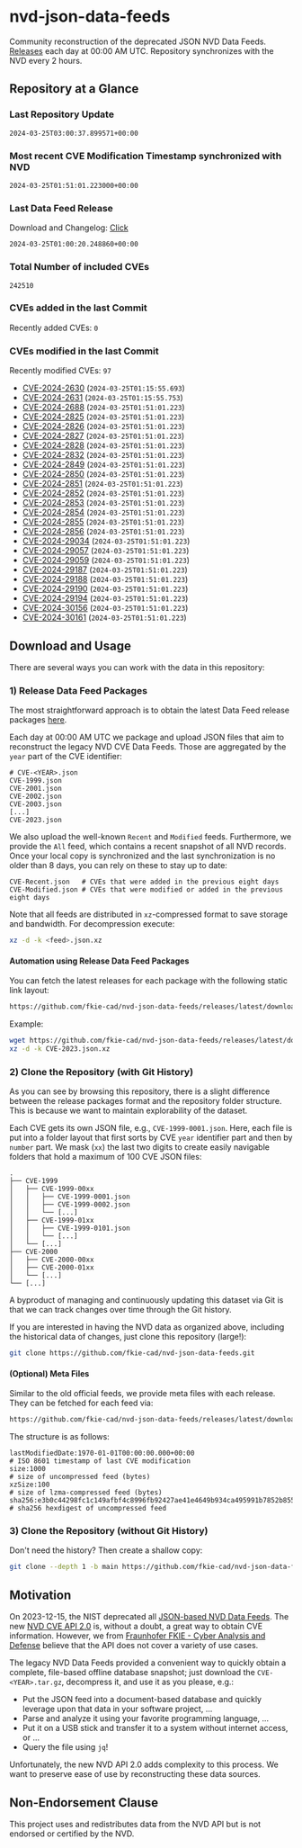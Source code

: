 # nvd-json-data-feeds

Community reconstruction of the deprecated JSON NVD Data Feeds. 
[Releases](https://github.com/fkie-cad/nvd-json-data-feeds/releases/latest) each day at 00:00 AM UTC.
Repository synchronizes with the NVD every 2 hours.

## Repository at a Glance

### Last Repository Update

```plain
2024-03-25T03:00:37.899571+00:00
```

### Most recent CVE Modification Timestamp synchronized with NVD

```plain
2024-03-25T01:51:01.223000+00:00
```

### Last Data Feed Release

Download and Changelog: [Click](https://github.com/fkie-cad/nvd-json-data-feeds/releases/latest)

```plain
2024-03-25T01:00:20.248860+00:00
```

### Total Number of included CVEs

```plain
242510
```

### CVEs added in the last Commit

Recently added CVEs: `0`



### CVEs modified in the last Commit

Recently modified CVEs: `97`

* [CVE-2024-2630](CVE-2024/CVE-2024-26xx/CVE-2024-2630.json) (`2024-03-25T01:15:55.693`)
* [CVE-2024-2631](CVE-2024/CVE-2024-26xx/CVE-2024-2631.json) (`2024-03-25T01:15:55.753`)
* [CVE-2024-2688](CVE-2024/CVE-2024-26xx/CVE-2024-2688.json) (`2024-03-25T01:51:01.223`)
* [CVE-2024-2825](CVE-2024/CVE-2024-28xx/CVE-2024-2825.json) (`2024-03-25T01:51:01.223`)
* [CVE-2024-2826](CVE-2024/CVE-2024-28xx/CVE-2024-2826.json) (`2024-03-25T01:51:01.223`)
* [CVE-2024-2827](CVE-2024/CVE-2024-28xx/CVE-2024-2827.json) (`2024-03-25T01:51:01.223`)
* [CVE-2024-2828](CVE-2024/CVE-2024-28xx/CVE-2024-2828.json) (`2024-03-25T01:51:01.223`)
* [CVE-2024-2832](CVE-2024/CVE-2024-28xx/CVE-2024-2832.json) (`2024-03-25T01:51:01.223`)
* [CVE-2024-2849](CVE-2024/CVE-2024-28xx/CVE-2024-2849.json) (`2024-03-25T01:51:01.223`)
* [CVE-2024-2850](CVE-2024/CVE-2024-28xx/CVE-2024-2850.json) (`2024-03-25T01:51:01.223`)
* [CVE-2024-2851](CVE-2024/CVE-2024-28xx/CVE-2024-2851.json) (`2024-03-25T01:51:01.223`)
* [CVE-2024-2852](CVE-2024/CVE-2024-28xx/CVE-2024-2852.json) (`2024-03-25T01:51:01.223`)
* [CVE-2024-2853](CVE-2024/CVE-2024-28xx/CVE-2024-2853.json) (`2024-03-25T01:51:01.223`)
* [CVE-2024-2854](CVE-2024/CVE-2024-28xx/CVE-2024-2854.json) (`2024-03-25T01:51:01.223`)
* [CVE-2024-2855](CVE-2024/CVE-2024-28xx/CVE-2024-2855.json) (`2024-03-25T01:51:01.223`)
* [CVE-2024-2856](CVE-2024/CVE-2024-28xx/CVE-2024-2856.json) (`2024-03-25T01:51:01.223`)
* [CVE-2024-29034](CVE-2024/CVE-2024-290xx/CVE-2024-29034.json) (`2024-03-25T01:51:01.223`)
* [CVE-2024-29057](CVE-2024/CVE-2024-290xx/CVE-2024-29057.json) (`2024-03-25T01:51:01.223`)
* [CVE-2024-29059](CVE-2024/CVE-2024-290xx/CVE-2024-29059.json) (`2024-03-25T01:51:01.223`)
* [CVE-2024-29187](CVE-2024/CVE-2024-291xx/CVE-2024-29187.json) (`2024-03-25T01:51:01.223`)
* [CVE-2024-29188](CVE-2024/CVE-2024-291xx/CVE-2024-29188.json) (`2024-03-25T01:51:01.223`)
* [CVE-2024-29190](CVE-2024/CVE-2024-291xx/CVE-2024-29190.json) (`2024-03-25T01:51:01.223`)
* [CVE-2024-29194](CVE-2024/CVE-2024-291xx/CVE-2024-29194.json) (`2024-03-25T01:51:01.223`)
* [CVE-2024-30156](CVE-2024/CVE-2024-301xx/CVE-2024-30156.json) (`2024-03-25T01:51:01.223`)
* [CVE-2024-30161](CVE-2024/CVE-2024-301xx/CVE-2024-30161.json) (`2024-03-25T01:51:01.223`)


## Download and Usage

There are several ways you can work with the data in this repository:

### 1) Release Data Feed Packages

The most straightforward approach is to obtain the latest Data Feed release packages [here](https://github.com/fkie-cad/nvd-json-data-feeds/releases/latest).

Each day at 00:00 AM UTC we package and upload JSON files that aim to reconstruct the legacy NVD CVE Data Feeds.
Those are aggregated by the `year` part of the CVE identifier:

```
# CVE-<YEAR>.json
CVE-1999.json
CVE-2001.json
CVE-2002.json
CVE-2003.json
[...]
CVE-2023.json
```

We also upload the well-known `Recent` and `Modified` feeds.
Furthermore, we provide the `All` feed, which contains a recent snapshot of all NVD records.
Once your local copy is synchronized and the last synchronization is no older than 8 days, you can rely on these to stay up to date:

```plain
CVE-Recent.json   # CVEs that were added in the previous eight days
CVE-Modified.json # CVEs that were modified or added in the previous eight days
```

Note that all feeds are distributed in `xz`-compressed format to save storage and bandwidth.
For decompression execute:

```sh
xz -d -k <feed>.json.xz
```


#### Automation using Release Data Feed Packages

You can fetch the latest releases for each package with the following static link layout:

```sh
https://github.com/fkie-cad/nvd-json-data-feeds/releases/latest/download/CVE-<YEAR>.json.xz
```

Example:

```sh
wget https://github.com/fkie-cad/nvd-json-data-feeds/releases/latest/download/CVE-2023.json.xz
xz -d -k CVE-2023.json.xz
```



### 2) Clone the Repository (with Git History)

As you can see by browsing this repository, there is a slight difference between the release packages format and the repository folder structure.
This is because we want to maintain explorability of the dataset.

Each CVE gets its own JSON file, e.g., `CVE-1999-0001.json`.
Here, each file is put into a folder layout that first sorts by CVE `year` identifier part and then by `number` part.
We mask (`xx`) the last two digits to create easily navigable folders that hold a maximum of 100 CVE JSON files:

```plain
.
├── CVE-1999
│   ├── CVE-1999-00xx
│   │   ├── CVE-1999-0001.json
│   │   ├── CVE-1999-0002.json
│   │   └── [...]
│   ├── CVE-1999-01xx
│   │   ├── CVE-1999-0101.json
│   │   └── [...]
│   └── [...]
├── CVE-2000
│   ├── CVE-2000-00xx
│   ├── CVE-2000-01xx
│   └── [...]
└── [...]
```

A byproduct of managing and continuously updating this dataset via Git is that we can track changes over time through the Git history.

If you are interested in having the NVD data as organized above, including the historical data of changes, just clone this repository (large!):

```sh
git clone https://github.com/fkie-cad/nvd-json-data-feeds.git
```

#### (Optional) Meta Files

Similar to the old official feeds, we provide meta files with each release. They can be fetched for each feed via:

```sh
https://github.com/fkie-cad/nvd-json-data-feeds/releases/latest/download/CVE-<YEAR>.meta
```

The structure is as follows:

```plain
lastModifiedDate:1970-01-01T00:00:00.000+00:00                          # ISO 8601 timestamp of last CVE modification
size:1000                                                               # size of uncompressed feed (bytes)
xzSize:100                                                              # size of lzma-compressed feed (bytes)
sha256:e3b0c44298fc1c149afbf4c8996fb92427ae41e4649b934ca495991b7852b855 # sha256 hexdigest of uncompressed feed
```


### 3) Clone the Repository (without Git History)

Don't need the history? Then create a shallow copy:

```sh
git clone --depth 1 -b main https://github.com/fkie-cad/nvd-json-data-feeds.git
```

## Motivation

On 2023-12-15, the NIST deprecated all [JSON-based NVD Data Feeds](https://nvd.nist.gov/vuln/data-feeds#divRetirementBanner-1).
The new [NVD CVE API 2.0](https://nvd.nist.gov/developers/vulnerabilities) is, without a doubt, a great way to obtain CVE information.
However, we from [Fraunhofer FKIE - Cyber Analysis and Defense](https://www.fkie.fraunhofer.de/en/departments/cad.html) believe that the API does not cover a variety of use cases.

The legacy NVD Data Feeds provided a convenient way to quickly obtain a complete, file-based offline database snapshot; just download the `CVE-<YEAR>.tar.gz`, decompress it, and use it as you please, e.g.:

* Put the JSON feed into a document-based database and quickly leverage upon that data in your software project, ...
* Parse and analyze it using your favorite programming language, ...
* Put it on a USB stick and transfer it to a system without internet access, or ...
* Query the file using `jq`!

Unfortunately, the new NVD API 2.0 adds complexity to this process.
We want to preserve ease of use by reconstructing these data sources.

## Non-Endorsement Clause

This project uses and redistributes data from the NVD API but is not endorsed or certified by the NVD.
